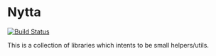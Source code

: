 # Nytta

[![Build Status](https://travis-ci.org/Timeular/nytta.svg?branch=master)](https://travis-ci.org/Timeular/nytta)

This is a collection of libraries which intents to be small helpers/utils.